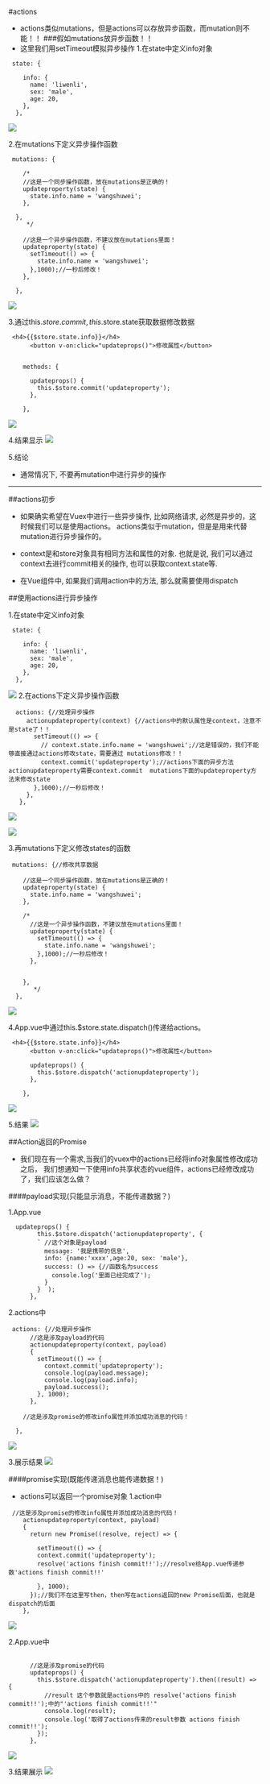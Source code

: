 #actions
* actions类似mutations，但是actions可以存放异步函数，而mutation则不能！！
###假如mutations放异步函数！！
* 这里我们用setTimeout模拟异步操作
1.在state中定义info对象
```vue
 state: {

    info: {
      name: 'liwenli',
      sex: 'male',
      age: 20,
    },
  },
```
![](./assets/tutorials-1603597017734.png)

2.在mutations下定义异步操作函数
```vue
 mutations: {

    /*
    //这是一个同步操作函数，放在mutations是正确的！
    updateproperty(state) {
      state.info.name = 'wangshuwei';
    },

  },
     */

    //这是一个异步操作函数，不建议放在mutations里面！
    updateproperty(state) {
      setTimeout(() => {
        state.info.name = 'wangshuwei';
      },1000);//一秒后修改！
    },

  },
```

![](./assets/tutorials-1603599279429.png)


3.通过this.$store.commit,this.$store.state获取数据修改数据
```vue
 <h4>{{$store.state.info}}</h4>
      <button v-on:click="updateprops()">修改属性</button>
```
```vue

    methods: {

      updateprops() {
        this.$store.commit('updateproperty');
      },

    },

```
![](./assets/tutorials-1603599429792.png)

4.结果显示
![](./assets/tutorials-1603598478840.png)

5.结论
* 通常情况下, 不要再mutation中进行异步的操作

***
##actions初步
*  如果确实希望在Vuex中进行一些异步操作, 比如网络请求, 必然是异步的，这时候我们可以是使用actions。
actions类似于mutation，但是是用来代替mutation进行异步操作的。

* context是和store对象具有相同方法和属性的对象.
  也就是说, 我们可以通过context去进行commit相关的操作, 也可以获取context.state等.
  
* 在Vue组件中, 如果我们调用action中的方法, 那么就需要使用dispatch

##使用actions进行异步操作

1.在state中定义info对象
  ```vue
   state: {
  
      info: {
        name: 'liwenli',
        sex: 'male',
        age: 20,
      },
    },
  ```
  ![](./assets/tutorials-1603597017734.png)
2.在actions下定义异步操作函数
```vue
  actions: {//处理异步操作
     actionupdateproperty(context) {//actions中的默认属性是context，注意不是state了！！
       setTimeout(() => {
         // context.state.info.name = 'wangshuwei';//这是错误的，我们不能够直接通过actions修改state，需要通过 mutations修改！！
         context.commit('updateproperty');//actions下面的异步方法actionupdateproperty需要context.commit  mutations下面的updateproperty方法来修改state
       },1000);//一秒后修改！
     },
   },
```
![](./assets/tutorials-1603619286995.png)

![](./assets/tutorials-1603612765884.png)

3.再mutations下定义修改states的函数
```vue
 mutations: {//修改共享数据

    //这是一个同步操作函数，放在mutations是正确的！
    updateproperty(state) {
      state.info.name = 'wangshuwei';
    },

    /*
      //这是一个异步操作函数，不建议放在mutations里面！
      updateproperty(state) {
        setTimeout(() => {
          state.info.name = 'wangshuwei';
        },1000);//一秒后修改！
      },


    },
       */
  },

```
![](./assets/tutorials-1603612710458.png)

4.App.vue中通过this.$store.state.dispatch()传递给actions。
```vue
 <h4>{{$store.state.info}}</h4>
      <button v-on:click="updateprops()">修改属性</button>

```

```vue
      updateprops() {
        this.$store.dispatch('actionupdateproperty');
      },

    },
```
![](./assets/tutorials-1603613008828.png)

5.结果
![](./assets/tutorials-1603612140330.png)

##Action返回的Promise
* 我们现在有一个需求,当我们的vuex中的actions已经将info对象属性修改成功之后，
我们想通知一下使用info共享状态的vue组件，actions已经修改成功了，我们应该怎么做？

####payload实现(只能显示消息，不能传递数据？)

1.App.vue 
```vue
  updateprops() {
        this.$store.dispatch('actionupdateproperty', {
        ` //这个对象是payload
          message: '我是携带的信息',
          info: {name:'xxxx',age:20, sex: 'male'},
          success: () => {//函数名为success
            console.log('里面已经完成了');
          }
        }  );
      },

```

2.actions中
```vue
 actions: {//处理异步操作
      //这是涉及payload的代码
      actionupdateproperty(context, payload)
      {
        setTimeout(() => {
          context.commit('updateproperty');
          console.log(payload.message);
          console.log(payload.info);
          payload.success();
        }, 1000);
      },

    //这是涉及promise的修改info属性并添加成功消息的代码！

  },
```

![](./assets/tutorials-1603621851889.png)

3.展示结果
![](./assets/tutorials-1603622396233.png)


####promise实现(既能传递消息也能传递数据！)
* actions可以返回一个promise对象
1.action中
```vue
 //这是涉及promise的修改info属性并添加成功消息的代码！
    actionupdateproperty(context, payload)
    {
      return new Promise((resolve, reject) => {

        setTimeout(() => {
        context.commit('updateproperty');
        resolve('actions finish commit!!');//resolve给App.vue传递参数'actions finish commit!!'

        }, 1000);
      });//我们不在这里写then，then写在actions返回的new Promise后面，也就是dispatch的后面
    },

```
![](./assets/tutorials-1603624136291.png)

2.App.vue中
```vue
  
      //这是涉及promise的代码
      updateprops() {
        this.$store.dispatch('actionupdateproperty').then((result) => {
          //result 这个参数就是actions中的 resolve('actions finish commit!!');中的"'actions finish commit!!'"
          console.log(result);
          console.log('取得了actions传来的result参数 actions finish commit!!');
        });
      },

```
![](./assets/tutorials-1603624163800.png)

3.结果展示
![](./assets/tutorials-1603624219370.png)
